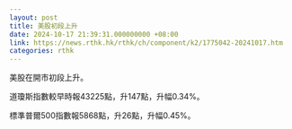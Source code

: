 ```yaml
---
layout: post
title: 美股初段上升
date: 2024-10-17 21:39:31.000000000 +08:00
link: https://news.rthk.hk/rthk/ch/component/k2/1775042-20241017.htm
categories: rthk
---
```


美股在開市初段上升。

道瓊斯指數較早時報43225點，升147點，升幅0.34%。

標準普爾500指數報5868點，升26點，升幅0.45%。
